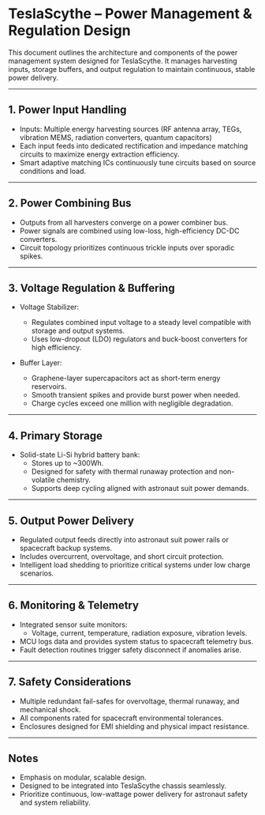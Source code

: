 # TeslaScythe – Power Management & Regulation Design

This document outlines the architecture and components of the power management system designed for TeslaScythe. It manages harvesting inputs, storage buffers, and output regulation to maintain continuous, stable power delivery.

---

## 1. Power Input Handling

- Inputs: Multiple energy harvesting sources (RF antenna array, TEGs, vibration MEMS, radiation converters, quantum capacitors)
- Each input feeds into dedicated rectification and impedance matching circuits to maximize energy extraction efficiency.
- Smart adaptive matching ICs continuously tune circuits based on source conditions and load.

---

## 2. Power Combining Bus

- Outputs from all harvesters converge on a power combiner bus.
- Power signals are combined using low-loss, high-efficiency DC-DC converters.
- Circuit topology prioritizes continuous trickle inputs over sporadic spikes.

---

## 3. Voltage Regulation & Buffering

- Voltage Stabilizer:
  - Regulates combined input voltage to a steady level compatible with storage and output systems.
  - Uses low-dropout (LDO) regulators and buck-boost converters for high efficiency.

- Buffer Layer:
  - Graphene-layer supercapacitors act as short-term energy reservoirs.
  - Smooth transient spikes and provide burst power when needed.
  - Charge cycles exceed one million with negligible degradation.

---

## 4. Primary Storage

- Solid-state Li-Si hybrid battery bank:
  - Stores up to ~300Wh.
  - Designed for safety with thermal runaway protection and non-volatile chemistry.
  - Supports deep cycling aligned with astronaut suit power demands.

---

## 5. Output Power Delivery

- Regulated output feeds directly into astronaut suit power rails or spacecraft backup systems.
- Includes overcurrent, overvoltage, and short circuit protection.
- Intelligent load shedding to prioritize critical systems under low charge scenarios.

---

## 6. Monitoring & Telemetry

- Integrated sensor suite monitors:
  - Voltage, current, temperature, radiation exposure, vibration levels.
- MCU logs data and provides system status to spacecraft telemetry bus.
- Fault detection routines trigger safety disconnect if anomalies arise.

---

## 7. Safety Considerations

- Multiple redundant fail-safes for overvoltage, thermal runaway, and mechanical shock.
- All components rated for spacecraft environmental tolerances.
- Enclosures designed for EMI shielding and physical impact resistance.

---

## Notes

- Emphasis on modular, scalable design.
- Designed to be integrated into TeslaScythe chassis seamlessly.
- Prioritize continuous, low-wattage power delivery for astronaut safety and system reliability.
